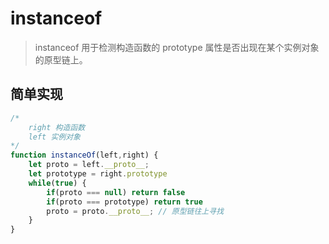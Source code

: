 # instanceof

> instanceof 用于检测构造函数的 prototype 属性是否出现在某个实例对象的原型链上。

## 简单实现

```js
/*
    right 构造函数
    left 实例对象
*/
function instanceOf(left,right) {
    let proto = left.__proto__;
    let prototype = right.prototype
    while(true) {
        if(proto === null) return false
        if(proto === prototype) return true
        proto = proto.__proto__; // 原型链往上寻找
    }
}

```
